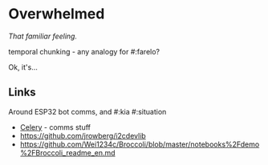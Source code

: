 # Overwhelmed

*That familiar feeling.*

temporal chunking - any analogy for #:farelo?

Ok, it's...

## Links

Around ESP32 bot comms, and #:kia #:situation 

* [Celery](https://docs.celeryq.dev/en/main/getting-started/index.html) - comms stuff
* https://github.com/jrowberg/i2cdevlib
* https://github.com/Wei1234c/Broccoli/blob/master/notebooks%2Fdemo%2FBroccoli_readme_en.md
